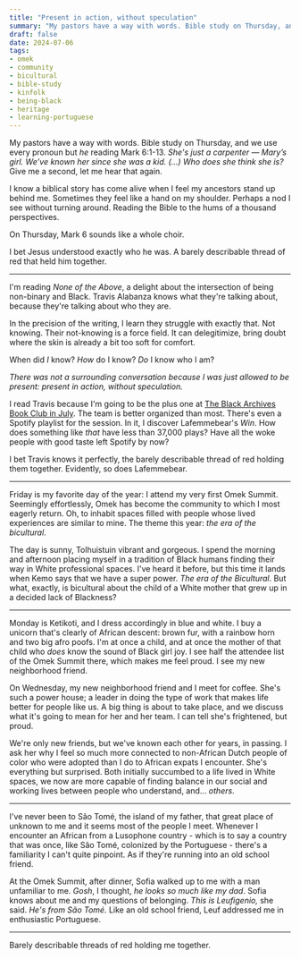 ```yaml
---
title: "Present in action, without speculation"
summary: "My pastors have a way with words. Bible study on Thursday, and we use every pronoun but _he_ reading Mark 6:1-13. *She's just a carpenter — Mary’s girl. Who does she think she is?* Give me a second, let me hear that again."
draft: false
date: 2024-07-06
tags:
- omek
- community
- bicultural
- bible-study
- kinfolk
- being-black
- heritage
- learning-portuguese
---
```

My pastors have a way with words. Bible study on Thursday, and we use every pronoun but _he_ reading Mark 6:1-13. *She's just a carpenter — Mary’s girl. We’ve known her since she was a kid. (...) Who does she think she is?* Give me a second, let me hear that again. 

I know a biblical story has come alive when I feel my ancestors stand up behind me. Sometimes they feel like a hand on my shoulder. Perhaps a nod I see without turning around. Reading the Bible to the hums of a thousand perspectives. 

On Thursday, Mark 6 sounds like a whole choir. 

I bet Jesus understood exactly who he was. A barely describable thread of red that held him together. 

---

I'm reading _None of the Above_, a delight about the intersection of being non-binary and Black. Travis Alabanza knows what they're talking about, because they're talking about who they are. 

In the precision of the writing, I learn they struggle with exactly that. Not knowing. Their not-knowing is a force field. It can delegitimize, bring doubt where the skin is already a bit too soft for comfort. 

When did *I* know? *How* do I know? *Do* I know who I am? 

*There was not a surrounding conversation because I was just allowed to be present: present in action, without speculation.*

I read Travis because I'm going to be the plus one at [The Black Archives Book Club in July](https://www.eventbrite.nl/e/tbab-book-club-none-of-the-above-s04e07-tickets-791976652487?aff=oddtdtcreator). The team is better organized than most. There's even a Spotify playlist for the session. In it, I discover Lafemmebear's _Win_. How does something like *that* have less than 37,000 plays? Have all the woke people with good taste left Spotify by now? 

I bet Travis knows it perfectly, the barely describable thread of red holding them together. Evidently, so does Lafemmebear. 

---

Friday is my favorite day of the year: I attend my very first Omek Summit. Seemingly effortlessly, Omek has become the community to which I most eagerly return. Oh, to inhabit spaces filled with people whose lived experiences are similar to mine. The theme this year: *the era of the bicultural*.

The day is sunny, Tolhuistuin vibrant and gorgeous. I spend the morning and afternoon placing myself in a tradition of Black humans finding their way in White professional spaces. I've heard it before, but this time it lands when Kemo says that we have a super power. _The era of the Bicultural_. But what, exactly, is bicultural about the child of a White mother that grew up in a decided lack of Blackness? 

---

Monday is Ketikoti, and I dress accordingly in blue and white. I buy a unicorn that's clearly of African descent: brown fur, with a rainbow horn and two big afro poofs. I'm at once a child, and at once the mother of that child who _does_ know the sound of Black girl joy. I see half the attendee list of the Omek Summit there, which makes me feel proud. I see my new neighborhood friend.

On Wednesday, my new neighborhood friend and I meet for coffee. She's such a power house; a leader in doing the type of work that makes life better for people like us. A big thing is about to take place, and we discuss what it's going to mean for her and her team. I can tell she's frightened, but proud.

We're only new friends, but we've known each other for years, in passing. I ask her why I feel so much more connected to non-African Dutch people of color who were adopted than I do to African expats I encounter. She's everything but surprised. Both initially succumbed to a life lived in White spaces, we now are more capable of finding balance in our social and working lives between people who understand, and... _others_.

---

I've never been to São Tomé, the island of my father, that great place of unknown to me and it seems most of the people I meet. Whenever I encounter an African from a Lusophone country - which is to say a country that was once, like São Tomé, colonized by the Portuguese - there's a familiarity I can't quite pinpoint. As if they're running into an old school friend.

At the Omek Summit, after dinner, Sofia walked up to me with a man unfamiliar to me. *Gosh*, I thought, *he looks so much like my dad*. Sofia knows about me and my questions of belonging. *This is Leufigenio,* she said. *He's from São Tomé.* Like an old school friend, Leuf addressed me in enthusiastic Portuguese.

---

Barely describable threads of red holding me together.